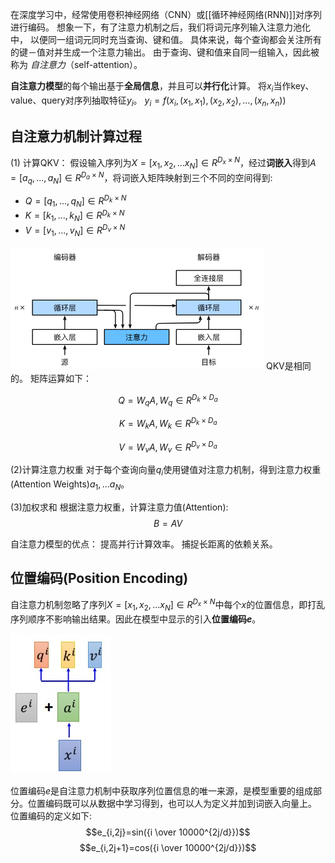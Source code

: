 在深度学习中，经常使用卷积神经网络（CNN）或[[循环神经网络(RNN)]]对序列进行编码。 想象一下，有了注意力机制之后，我们将词元序列输入注意力池化中， 以便同一组词元同时充当查询、键和值。 具体来说，每个查询都会关注所有的键－值对并生成一个注意力输出。 由于查询、键和值来自同一组输入，因此被称为 _自注意力_（self-attention）。

**自注意力模型**的每个输出基于**全局信息**，并且可以**并行化**计算。
将$x_i$当作key、value、query对序列抽取特征$y_i$。
$y_i=f(x_i,(x_1,x_1),(x_2,x_2),...,(x_n,x_n))$

## 自注意力机制计算过程

(1) 计算QKV：
假设输入序列为$X=[x_1,x_2,...x_N] \in R^{D_x \times N}$，经过**词嵌入**得到$A=[a_q,...,a_N] \in R^{D_a \times N}$，将词嵌入矩阵映射到三个不同的空间得到:
* $Q=[q_1,...,q_N] \in R^{D_k \times N}$
* $K = [k_1,...,k_N] \in R^{D_k \times N}$
* $V=[v_1,...,v_N] \in R^{D_v \times N}$

![[Pasted image 20231021222433.png]](../images/20231021173921.png)
QKV是相同的。
矩阵运算如下：

$$Q=W_qA, W_q \in R^{D_k \times D_a}$$

$$K=W_kA, W_k \in R^{D_k \times D_a}$$

$$V=W_vA, W_v \in R^{D_v \times D_a}$$


(2)计算注意力权重
对于每个查询向量$q_i$使用键值对注意力机制，得到注意力权重(Attention Weights)$a_1,...a_N$。

(3)加权求和
根据注意力权重，计算注意力值(Attention):
$$B = AV$$

自注意力模型的优点：
提高并行计算效率。
捕捉长距离的依赖关系。

## 位置编码(Position Encoding)
自注意力机制忽略了序列$X=[x_1,x_2,...x_N] \in R^{D_x \times N}$中每个$x$的位置信息，即打乱序列顺序不影响输出结果。因此在模型中显示的引入**位置编码$e$**。

![[Pasted image 20231021223302.png|261]](../images/20231021223302.png)


位置编码$e$是自注意力机制中获取序列位置信息的唯一来源，是模型重要的组成部分。位置编码既可以从数据中学习得到，也可以人为定义并加到词嵌入向量上。
位置编码的定义如下:
$$e_{i,2j}=sin({i \over 10000^{2j/d}})$$
$$e_{i,2j+1}=cos({i \over 10000^{2j/d}})$$





